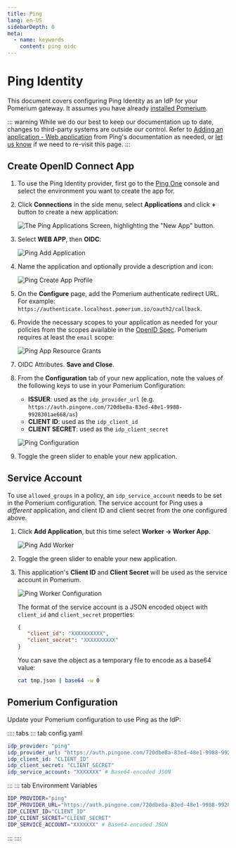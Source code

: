 ```yaml
---
title: Ping
lang: en-US
sidebarDepth: 0
meta:
  - name: keywords
    content: ping oidc
---
```


# Ping Identity

This document covers configuring Ping Identity as an IdP for your Pomerium gateway. It assumes you have already [installed Pomerium](/docs/install/readme.md).

::: warning
While we do our best to keep our documentation up to date, changes to third-party systems are outside our control. Refer to [Adding an application - Web application](https://docs.pingidentity.com/bundle/p14c/page/lyd1583255784891.html) from Ping's documentation as needed, or [let us know](https://github.com/pomerium/pomerium/issues/new?assignees=&labels=&template=bug_report.md) if we need to re-visit this page.
:::

## Create OpenID Connect App

1. To use the Ping Identity provider, first go to the [Ping One](https://www.pingidentity.com/en/account/sign-on.html) console and select the environment you want to create the app for.

1. Click **Connections** in the side menu, select **Applications** and click **+** button to create a new application:

   ![The Ping Applications Screen, highlighting the "New App" button.](./img/ping/ping-new-app.png)

1. Select **WEB APP**, then **OIDC**:

   ![Ping Add Application](./img/ping/ping-add-application.png)

1. Name the application and optionally provide a description and icon:

   ![Ping Create App Profile](./img/ping/ping-app-profile.png)

1. On the **Configure** page, add the Pomerium authenticate redirect URL. For example: `https://authenticate.localhost.pomerium.io/oauth2/callback`.

1. Provide the necessary scopes to your application as needed for your policies from the scopes available in the [OpenID Spec](https://openid.net/specs/openid-connect-core-1_0.html#ScopeClaims). Pomerium requires at least the `email` scope:

   ![Ping App Resource Grants](./img/ping/ping-app-grants.png)

1. OIDC Attributes. **Save and Close**.

1. From the **Configuration** tab of your new application, note the values of the following keys to use in your Pomerium Configuration:

   * **ISSUER**: used as the `idp_provider_url` (e.g. `https://auth.pingone.com/720dbe8a-83ed-48e1-9988-9928301ae668/as`)
   * **CLIENT ID**: used as the `idp_client_id`
   * **CLIENT SECRET**: used as the `idp_client_secret`

   ![Ping Configuration](./img/ping/ping-configuration.png)

1. Toggle the green slider to enable your new application.

## Service Account

To use `allowed_groups` in a policy, an `idp_service_account` needs to be set in the Pomerium configuration. The service account for Ping uses a *different* application, and client ID and client secret from the one configured above.

1. Click **Add Application**, but this time select **Worker → Worker App**.

   ![Ping Add Worker](./img/ping/ping-add-worker.png)

1. Toggle the green slider to enable your new application.

1. This application's **Client ID** and **Client Secret** will be used as the service account in Pomerium.

   ![Ping Worker Configuration](./img/ping/ping-worker-configuration.png)

   The format of the service account is a JSON encoded object with `client_id` and `client_secret` properties:

   ```json
   {
      "client_id": "XXXXXXXXXX",
      "client_secret": "XXXXXXXXXX"
   }
   ```

   You can save the object as a temporary file to encode as a base64 value:

   ```bash
   cat tmp.json | base64 -w 0
   ```

## Pomerium Configuration

Update your Pomerium configuration to use Ping as the IdP:

:::: tabs
::: tab config.yaml
```yaml
idp_provider: "ping"
idp_provider_url: "https://auth.pingone.com/720dbe8a-83ed-48e1-9988-9928301ae668/as"
idp_client_id: "CLIENT_ID"
idp_client_secret: "CLIENT_SECRET"
idp_service_account: "XXXXXXX" # Base64-encoded JSON
```
:::
::: tab Environment Variables
```bash
IDP_PROVIDER="ping"
IDP_PROVIDER_URL="https://auth.pingone.com/720dbe8a-83ed-48e1-9988-9928301ae668/as"
IDP_CLIENT_ID="CLIENT_ID"
IDP_CLIENT_SECRET="CLIENT_SECRET"
IDP_SERVICE_ACCOUNT="XXXXXXX" # Base64-encoded JSON
```
:::
::::